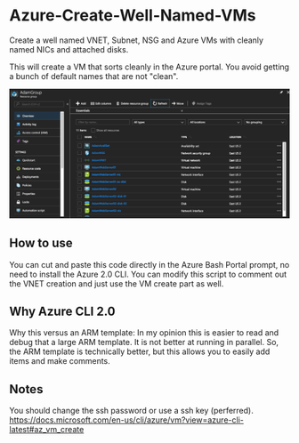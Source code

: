 # Azure-Create-Well-Named-VMs
Create a well named VNET, Subnet, NSG and Azure VMs with cleanly named NICs and attached disks.

This will create a VM that sorts cleanly in the Azure portal.  You avoid getting a bunch of default names that are not "clean".

![alt tag](https://raw.githubusercontent.com/AdamPaternostro/Azure-Create-Well-Named-VMs/master/CreateCleanVM.png)

## How to use
You can cut and paste this code directly in the Azure Bash Portal prompt, no need to install the Azure 2.0 CLI.
You can modify this script to comment out the VNET creation and just use the VM create part as well.

## Why Azure CLI 2.0
Why this versus an ARM template: In my opinion this is easier to read and debug that a large ARM template.  It is not better at running in parallel.  So, the ARM template is technically better, but this allows you to easily add items and make comments.

## Notes
You should change the ssh password or use a ssh key (perferred).
https://docs.microsoft.com/en-us/cli/azure/vm?view=azure-cli-latest#az_vm_create 

